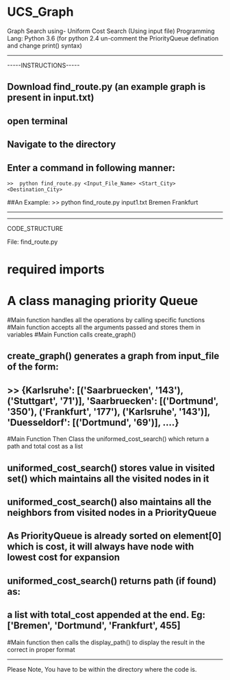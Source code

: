 # UCS_Graph
Graph Search using- Uniform Cost Search (Using input file)
Programming Lang: Python 3.6 (for python 2.4 un-comment the PriorityQueue defination and change print() syntax) 

*********

-----INSTRUCTIONS-----
## Download find_route.py (an example graph is present in input.txt)
## open terminal
## Navigate to the directory
## Enter a command in following manner:
	>>	python find_route.py <Input_File_Name> <Start_City> <Destination_City>
##An Example:
	>>   	 python find_route.py input1.txt Bremen Frankfurt

*********



*********
CODE_STRUCTURE

File: find_route.py
# required imports
# A class managing priority Queue

#Main function handles all the operations by calling specific functions
#Main function accepts all the arguments passed and stores them in variables
#Main Function calls create_graph()
##		create_graph() generates a graph from input_file of the form:
##			>>		{Karlsruhe': [('Saarbruecken', '143'), ('Stuttgart', '71')], 'Saarbruecken': [('Dortmund', '350'),          					 ('Frankfurt', '177'), ('Karlsruhe', '143')], 'Duesseldorf': [('Dortmund', '69')], ....}
#Main Function Then Class the uniformed_cost_search() which return a path and total cost as a list
##		uniformed_cost_search() stores value in visited set() which maintains all the visited nodes in it
##		uniformed_cost_search() also maintains all the neighbors from visited nodes in a PriorityQueue
##		As PriorityQueue is already sorted on element[0] which is cost, it will always have node with lowest cost for expansion
##		uniformed_cost_search() returns path (if found) as:
##		a list with total_cost appended at the end. Eg: ['Bremen', 'Dortmund', 'Frankfurt', 455]
#Main function then calls the display_path() to display the result in the correct in proper format
*********


Please Note, You have to be within the directory where the code is.
